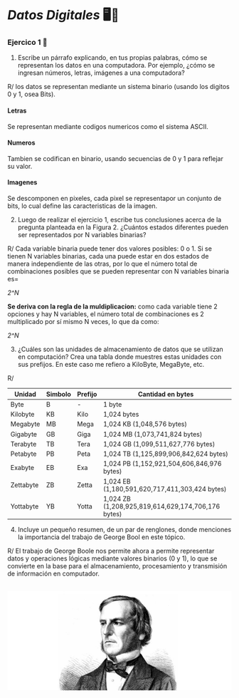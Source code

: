 # *Datos Digitales* 🖥️🌌

### Ejercico 1 🤖



1. Escribe un párrafo explicando, en tus propias palabras, cómo se representan los datos en una computadora. Por ejemplo, ¿cómo se ingresan números, letras, imágenes a una computadora?

R/ los datos se representan mediante un sistema binario (usando los digitos 0 y 1, osea Bits). 

#### Letras 
Se representan mediante codigos numericos como el sistema ASCII.
 
#### Numeros 
Tambien se codifican en binario, usando secuencias de 0 y 1 para reflejar su valor.

#### Imagenes 
 Se descomponen en pixeles, cada pixel se representapor un conjunto de bits, lo cual define las caracteristicas de la imagen.

2. Luego de realizar el ejercicio 1, escribe tus conclusiones acerca de la pregunta planteada en la Figura 2. ¿Cuántos estados diferentes pueden ser representados por N variables binarias?

R/ Cada variable binaria puede tener dos valores posibles: 0 o 1. Si se tienen N variables binarias, cada una puede estar en dos estados de manera independiente de las otras, por lo que el número total de combinaciones posibles que se pueden representar con N variables binaria es= 

*2^N*

**Se deriva con la regla de la muldiplicacion:**
como cada variable tiene 2 opciones y hay N variables, el número total de combinaciones es 2 multiplicado por sí mismo N veces, lo que da como:

*2^N*

3. ¿Cuáles son las unidades de almacenamiento de datos que se utilizan en computación? Crea una tabla donde muestres estas unidades con sus prefijos. En este caso me refiero a KiloByte, MegaByte, etc. 

R/ 

| Unidad | Simbolo | Prefijo | Cantidad en bytes |
|--------------|--------------| ------------ |--------------|
| Byte | B | -| 1 byte |
| Kilobyte | KB | Kilo | 1,024 bytes |
| Megabyte | MB | Mega | 1,024 KB (1,048,576 bytes) |
| Gigabyte | GB | Giga | 1,024 MB (1,073,741,824 bytes) |
| Terabyte | TB | Tera | 1,024 GB (1,099,511,627,776 bytes) |
| Petabyte | PB | Peta | 1,024 TB (1,125,899,906,842,624 bytes) |
| Exabyte | EB | Exa | 1,024 PB (1,152,921,504,606,846,976 bytes) |
| Zettabyte | ZB | Zetta | 1,024 EB (1,180,591,620,717,411,303,424 bytes)|
| Yottabyte | YB | Yotta | 1,024 ZB (1,208,925,819,614,629,174,706,176 bytes) |


 4. Incluye un pequeño resumen, de un par de renglones, donde menciones la importancia del trabajo de George Bool en este tópico.

 R/ El trabajo de George Boole nos permite ahora a permite representar datos y operaciones lógicas mediante valores binarios (0 y 1), lo que se convierte en la base para el almacenamiento, procesamiento y transmisión de información en computador.   
  ‎ 

 ![George](../images/28.png) 
